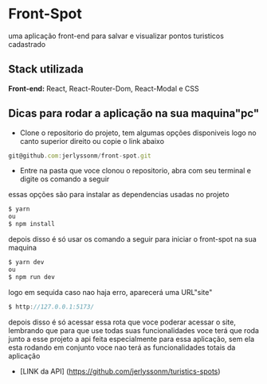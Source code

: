 
# Front-Spot
uma aplicação front-end para salvar e visualizar pontos turisticos cadastrado

## Stack utilizada

**Front-end:** React, React-Router-Dom,  React-Modal e CSS



## Dicas para rodar a aplicação na sua maquina"pc"


- Clone o repositorio do projeto, tem algumas opções disponiveis logo no canto superior direito 
ou copie o link abaixo
```javascript
git@github.com:jerlyssonm/front-spot.git
```

- Entre na pasta que voce clonou o repositorio, abra com seu terminal e digite os comando a seguir 


essas opções são para instalar as dependencias usadas no projeto
```javascript
$ yarn 
ou
$ npm install
```

depois disso é só usar os comando a seguir para iniciar o front-spot na sua maquina
```javascript
$ yarn dev
ou
$ npm run dev
```

logo em sequida caso nao haja erro, aparecerá uma URL"site"

```javascript
$ http://127.0.0.1:5173/
```
depois disso é só acessar essa rota que voce poderar acessar o site, lembrando que para que use todas suas funcionalidades voce terá que roda junto a esse projeto a api feita especialmente para essa aplicação, sem ela esta rodando em conjunto voce nao terá as funcionalidades totais da aplicação

 - [LINK da API] (https://github.com/jerlyssonm/turistics-spots)

